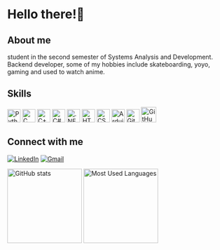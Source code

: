 # Hello there!🖖

## About me
student in the second semester of Systems Analysis and Development. Backend developer, some of my hobbies include skateboarding, yoyo, gaming and used to watch anime.

## Skills
<p align="left">
    <img src="https://raw.githubusercontent.com/get-icon/geticon/master/icons/python.svg" alt="Python" width="30"/>
    <img src="https://raw.githubusercontent.com/get-icon/geticon/master/icons/c.svg" alt="C" width="30"/>
    <img src="https://raw.githubusercontent.com/get-icon/geticon/master/icons/c-plusplus.svg" alt="C++" width="30"/>
    <img src="https://raw.githubusercontent.com/get-icon/geticon/master/icons/c-sharp.svg" alt="C#" width="30"/>
    <img src="https://raw.githubusercontent.com/get-icon/geticon/master/icons/dotnet.svg" alt=".NET" width="30"/>
    <img src="https://raw.githubusercontent.com/get-icon/geticon/master/icons/html-5.svg" alt="HTML" width="30"/>
    <img src="https://raw.githubusercontent.com/get-icon/geticon/master/icons/css-3.svg" alt="CSS" width="30"/>
    <img src="https://raw.githubusercontent.com/get-icon/geticon/master/icons/arduino.svg" alt="Arduino" width="30"/>
    <img src="https://raw.githubusercontent.com/get-icon/geticon/master/icons/git-icon.svg" alt="Git" width="30"/>
    <img src="https://cdn0.iconfinder.com/data/icons/shift-logotypes/32/Github-256.png" alt="GitHub" height="35" width="35"/>
</p>

## Connect with me
[![LinkedIn](https://img.shields.io/badge/-LinkedIn-000?style=for-the-badge&logo=linkedin&logoColor=9745F5&color:FFF)](https://www.linkedin.com/in/gabriel-saraiva-567718284/)
[![Gmail](https://img.shields.io/badge/-Gmail-000?style=for-the-badge&logo=gmail&logoColor=9745F5&color:FFF)](mailto:gabrielc.sara@gmail.com)  
<p align="left">
    <img src="https://github-readme-stats.vercel.app/api?username=gb-saraiva&show_icons=true&hide_border=true&theme=midnight-purple&include_all_commits=true&hide=contribs" alt="GitHub stats" height="170"/>
    <img src="https://github-readme-stats.vercel.app/api/top-langs/?username=gb-saraiva&theme=midnight-purple&hide_border=true" alt="Most Used Languages" height="170"/>
</p>
